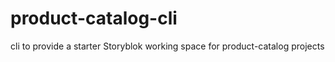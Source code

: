 # product-catalog-cli

cli to provide a starter Storyblok working space for product-catalog projects
